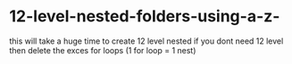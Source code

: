 # 12-level-nested-folders-using-a-z-
this will take a huge time to create 12 level nested
if you dont need 12 level then delete the exces for loops (1 for loop = 1 nest)
